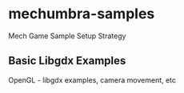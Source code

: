 # mechumbra-samples

Mech Game Sample Setup Strategy

## Basic Libgdx Examples

OpenGL - libgdx examples, camera movement, etc
